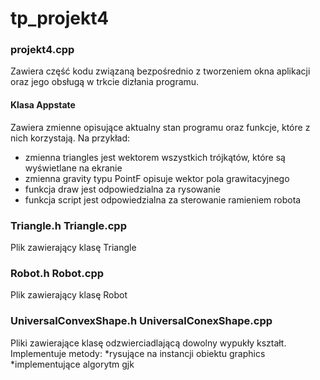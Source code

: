 # tp_projekt4

### projekt4.cpp
Zawiera część kodu związaną bezpośrednio z tworzeniem okna aplikacji oraz jego obsługą w trkcie dizłania programu.
#### Klasa Appstate
Zawiera zmienne opisujące aktualny stan programu oraz funkcje, które z nich korzystają.
Na przykład:
+ zmienna triangles jest wektorem wszystkich trójkątów, które są wyświetlane na ekranie
+ zmienna gravity typu PointF opisuje wektor pola grawitacyjnego
+ funkcja draw jest odpowiedzialna za rysowanie 
+ funkcja script jest odpowiedzialna za sterowanie ramieniem robota

### Triangle.h Triangle.cpp
Plik zawierający klasę Triangle

### Robot.h Robot.cpp
Plik zawierający klasę Robot

### UniversalConvexShape.h UniversalConexShape.cpp 
Pliki zawierające klasę odzwierciadlającą dowolny wypukły kształt.
Implementuje metody:
*rysujące na instancji obiektu graphics
*implementujące algorytm gjk

